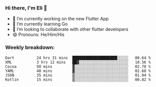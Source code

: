### Hi there, I'm Eli 👋
- 🔭 I’m currently working on the new Flutter App
- 🌱 I’m currently learning Go
- 🦄 I’m looking to collaborate with other flutter developers
- 😄 Pronouns: He/Him/His

### Weekly breakdown:
<!--START_SECTION:waka-->

```text
Dart          24 hrs 31 mins  ████████████████████░░░░░   80.64 %
XML           3 hrs 12 mins   ██▓░░░░░░░░░░░░░░░░░░░░░░   10.56 %
Cocoa         50 mins         ▓░░░░░░░░░░░░░░░░░░░░░░░░   02.78 %
YAML          48 mins         ▓░░░░░░░░░░░░░░░░░░░░░░░░   02.68 %
JSON          35 mins         ▒░░░░░░░░░░░░░░░░░░░░░░░░   01.94 %
Kotlin        15 mins         ▒░░░░░░░░░░░░░░░░░░░░░░░░   00.82 %
```

<!--END_SECTION:waka-->

